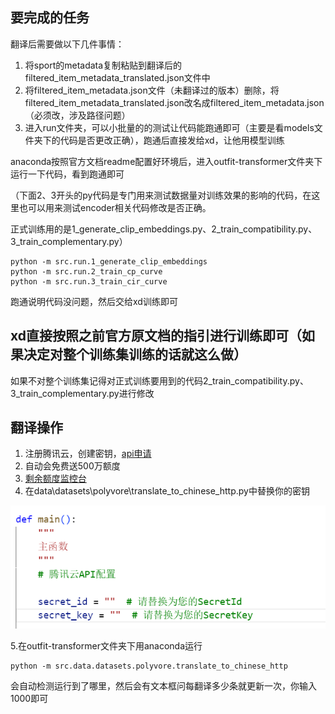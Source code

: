 ## 要完成的任务

翻译后需要做以下几件事情：

1. 将sport的metadata复制粘贴到翻译后的filtered_item_metadata_translated.json文件中
2. 将filtered_item_metadata.json文件（未翻译过的版本）删除，将filtered_item_metadata_translated.json改名成filtered_item_metadata.json（必须改，涉及路径问题）
3. 进入run文件夹，可以小批量的的测试让代码能跑通即可（主要是看models文件夹下的代码是否更改正确），跑通后直接发给xd，让他用模型训练

anaconda按照官方文档readme配置好环境后，进入outfit-transformer文件夹下运行一下代码，看到跑通即可

（下面2、3开头的py代码是专门用来测试数据量对训练效果的影响的代码，在这里也可以用来测试encoder相关代码修改是否正确。

正式训练用的是1_generate_clip_embeddings.py、2_train_compatibility.py、3_train_complementary.py）

```
python -m src.run.1_generate_clip_embeddings
python -m src.run.2_train_cp_curve
python -m src.run.3_train_cir_curve
```

跑通说明代码没问题，然后交给xd训练即可

## xd直接按照之前官方原文档的指引进行训练即可（如果决定对整个训练集训练的话就这么做）

如果不对整个训练集记得对正式训练要用到的代码2_train_compatibility.py、3_train_complementary.py进行修改


## 翻译操作

1. 注册腾讯云，创建密钥，[api申请](https://console.cloud.tencent.com/cam/capi)
2. 自动会免费送500万额度
3. [剩余额度监控台](https://console.cloud.tencent.com/tmt/resource_bundle)
4. 在data\datasets\polyvore\translate_to_chinese_http.py中替换你的密钥

![1752306487067](image/指引文档完成剩下部分/1752306487067.png)

5.在outfit-transformer文件夹下用anaconda运行

```
python -m src.data.datasets.polyvore.translate_to_chinese_http
```

会自动检测运行到了哪里，然后会有文本框问每翻译多少条就更新一次，你输入1000即可
